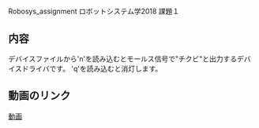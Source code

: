 # 
Robosys_assignment
ロボットシステム学2018 課題１
## 内容
デバイスファイルから'n'を読み込むとモールス信号で"チクビ"と出力するデバイスドライバです。
'q'を読み込むと消灯します。

## 動画のリンク
[動画](https://youtu.be/YBkpaI6Li-Q)
